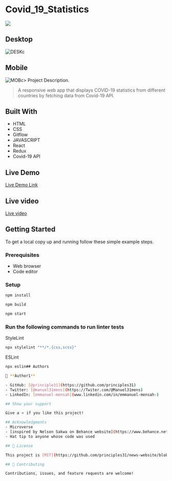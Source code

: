 # Covid_19_Statistics
![](https://img.shields.io/badge/Microverse-blueviolet)
## Desktop
![DESKc]((https://user-images.githubusercontent.com/90258833/177327462-bd9c7969-5b79-41ac-8f1f-e0bcfa90579b.png))
## Mobile
![MOBc](https://user-images.githubusercontent.com/90258833/177327661-9647d98a-7a70-49d5-9297-2978064a6ef8.png)> Project Description.
> A responsive web app that displays COVID-19 statistics from different countries by fetching data from Covid-19 API.

## Built With

- HTML
- CSS
- Gitflow
- JAVASCRIPT
- React
- Redux
- Covid-19 API
## Live Demo 
[Live Demo Link](https://62c5632ff95425005628e693--singular-narwhal-45fe91.netlify.app/)
## Live video 
[Live video](https://www.loom.com/share/f70309803f2d4645b21004b3897021e2)

## Getting Started
To get a local copy up and running follow these simple example steps.
### Prerequisites

- Web browser
- Code editor

### Setup


```bash
npm install
```

```bash
npm build
```

```bash
npm start
```

### Run the following commands to run linter tests


StyleLint
```bash
npx stylelint "**/*.{css,scss}"
```

ESLint
```bash
npx eslin## Authors

👤 **Author1**

- GitHub: [@principle31](https://github.com/principles31)
- Twitter: [@manuel31mens](https://Twiter.com/@Manuel31mens)
- LinkedIn: [emmanuel-mensah](www.linkedin.com/in/emmanuel-mensah-)

## Show your support

Give a ⭐️ if you like this project!

## Acknowledgments
- Microverse
- [inspired by Nelson Sakwa on Behance website](https://www.behance.net/sakwadesignstudio)
- Hat tip to anyone whose code was used

## 📝 License

This project is [MIT](https://github.com/principles31/news-website/blob/dev/LICENSE) licensed.

## 🤝 Contributing

Contributions, issues, and feature requests are welcome!
